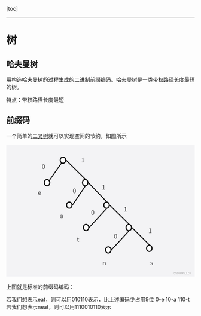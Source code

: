 [toc]

---

# 树

## 哈夫曼树

用构造[哈夫曼树](https://baike.baidu.com/item/哈夫曼树/2305769?fromModule=lemma_inlink)的[过程生成](https://baike.baidu.com/item/过程生成/4661028?fromModule=lemma_inlink)的[二进制](https://baike.baidu.com/item/二进制/361457?fromModule=lemma_inlink)前缀编码。哈夫曼树是一类带权[路径长度](https://baike.baidu.com/item/路径长度/12734501?fromModule=lemma_inlink)最短的树。

特点：带权路径长度最短

## 前缀码

 一个简单的[二叉树](https://so.csdn.net/so/search?q=二叉树&spm=1001.2101.3001.7020)就可以实现空间的节约，如图所示 

 ![img](数据结构-树.assets/d6d0d1245b2f407cba61979513665cb8.png) 

上图就是标准的前缀码编码：

若我们想表示eat，则可以用010110表示，比上述编码少占用9位                                                                                                        0-e        10-a        110-t   
若我们想表示neat，则可以用1110010110表示